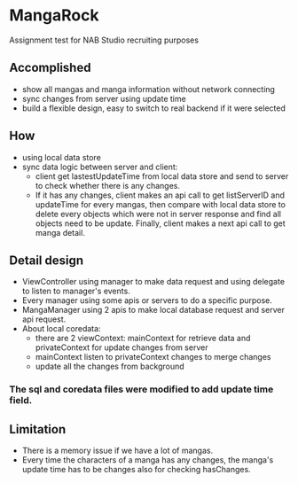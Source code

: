 # MangaRock

Assignment test for NAB Studio recruiting purposes

## Accomplished

- show all mangas and manga information without network connecting
- sync changes from server using update time
- build a flexible design, easy to switch to real backend if it were selected

## How

* using local data store
* sync data logic between server and client:
  - client get lastestUpdateTime from local data store and send to server to check whether there is any changes.
  - If it has any changes, client makes an api call to get listServerID and updateTime for every mangas, then compare with local data store to delete every objects which were not in server response and find all objects need to be update. Finally, client makes a next api call to get manga detail.

## Detail design

* ViewController using manager to make data request and using delegate to listen to manager's events.
* Every manager using some apis or servers to do a specific purpose.
* MangaManager using 2 apis to make local database request and server api request.
* About local coredata:
  - there are 2 viewContext: mainContext for retrieve data and privateContext for update changes from server
  - mainContext listen to privateContext changes to merge changes
  - update all the changes from background

### The sql and coredata files were modified to add update time field.

## Limitation
- There is a memory issue if we have a lot of mangas.
- Every time the characters of a manga has any changes, the manga's update time has to be changes also for checking hasChanges.
